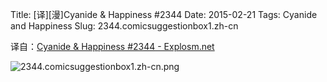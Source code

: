 Title: [译][漫]Cyanide & Happiness #2344
Date: 2015-02-21
Tags: Cyanide and Happiness
Slug: 2344.comicsuggestionbox1.zh-cn

译自：[Cyanide & Happiness #2344 - Explosm.net](http://explosm.net/comics/2344/)


![2344.comicsuggestionbox1.zh-cn.png](/static/images/comics/2344.comicsuggestionbox1.zh-cn.png)